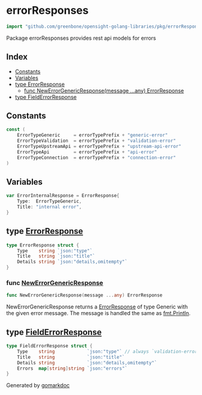 <!-- gomarkdoc:embed:start -->

<!-- Code generated by gomarkdoc. DO NOT EDIT -->

# errorResponses

```go
import "github.com/greenbone/opensight-golang-libraries/pkg/errorResponses"
```

Package errorResponses provides rest api models for errors

## Index

- [Constants](<#constants>)
- [Variables](<#variables>)
- [type ErrorResponse](<#ErrorResponse>)
  - [func NewErrorGenericResponse\(message ...any\) ErrorResponse](<#NewErrorGenericResponse>)
- [type FieldErrorResponse](<#FieldErrorResponse>)


## Constants

<a name="ErrorTypeGeneric"></a>

```go
const (
    ErrorTypeGeneric     = errorTypePrefix + "generic-error"
    ErrorTypeValidation  = errorTypePrefix + "validation-error"
    ErrorTypeUpstreamApi = errorTypePrefix + "upstream-api-error"
    ErrorTypeApi         = errorTypePrefix + "api-error"
    ErrorTypeConnection  = errorTypePrefix + "connection-error"
)
```

## Variables

<a name="ErrorInternalResponse"></a>

```go
var ErrorInternalResponse = ErrorResponse{
    Type:  ErrorTypeGeneric,
    Title: "internal error",
}
```

<a name="ErrorResponse"></a>
## type [ErrorResponse](<https://github.com/greenbone/opensight-golang-libraries/blob/main/pkg/errorResponses/errorResponses.go#L10-L14>)



```go
type ErrorResponse struct {
    Type    string `json:"type"`
    Title   string `json:"title"`
    Details string `json:"details,omitempty"`
}
```

<a name="NewErrorGenericResponse"></a>
### func [NewErrorGenericResponse](<https://github.com/greenbone/opensight-golang-libraries/blob/main/pkg/errorResponses/errorResponses.go#L39>)

```go
func NewErrorGenericResponse(message ...any) ErrorResponse
```

NewErrorGenericResponse returns a [ErrorResponse](<#ErrorResponse>) of type Generic with the given error message. The message is handled the same as [fmt.Println](<https://pkg.go.dev/fmt/#Println>).

<a name="FieldErrorResponse"></a>
## type [FieldErrorResponse](<https://github.com/greenbone/opensight-golang-libraries/blob/main/pkg/errorResponses/errorResponses.go#L16-L21>)



```go
type FieldErrorResponse struct {
    Type    string            `json:"type"` // always `validation-error`
    Title   string            `json:"title"`
    Details string            `json:"details,omitempty"`
    Errors  map[string]string `json:"errors"`
}
```

Generated by [gomarkdoc](<https://github.com/princjef/gomarkdoc>)


<!-- gomarkdoc:embed:end -->